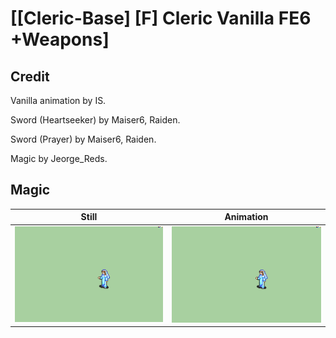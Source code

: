 # [\[Cleric-Base\] \[F\] Cleric Vanilla FE6 +Weapons]

## Credit

Vanilla animation by IS.

Sword (Heartseeker) by Maiser6, Raiden.

Sword (Prayer) by Maiser6, Raiden.

Magic by Jeorge_Reds.
	
## Magic

| Still | Animation |
| :---: | :-------: |
| ![Magic still](./Magic_000.png) | ![Magic animation](./Magic.gif) |
